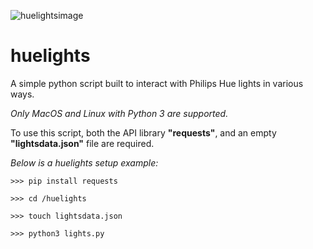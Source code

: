 ![huelightsimage](https://i.imgur.com/pJNZcSE.png)

# huelights
A simple python script built to interact with Philips Hue lights in various ways.

*Only MacOS and Linux with Python 3 are supported.*

To use this script, both the API library **"requests"**, and an empty **"lightsdata.json"** file are required.

*Below is a huelights setup example:*

```
>>> pip install requests

>>> cd /huelights

>>> touch lightsdata.json

>>> python3 lights.py
```
